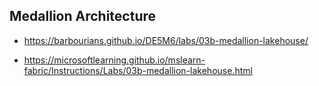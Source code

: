 ## Medallion Architecture

- https://barbourians.github.io/DE5M6/labs/03b-medallion-lakehouse/

- https://microsoftlearning.github.io/mslearn-fabric/Instructions/Labs/03b-medallion-lakehouse.html
